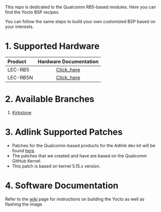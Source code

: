 This repo is dedicated to the Qualcomm RB5-based modules. Here you can find the Yocto BSP recipes.

You can follow the same steps to build your own customized BSP based on your interests.

# 1. Supported Hardware

| Product |                    Hardware Documentation                    |
| :------ | :----------------------------------------------------------: |
| LEC-RB5 | [Click_here](https://www.adlinktech.com/products/computer_on_modules/smarc/lec-rb5?lang=en) |
| LEC-RB5N | [Click_here](https://www.adlinktech.com/products/computer_on_modules/smarc/lec-rb5N?lang=en) |


# 2. Available Branches

1. [Kirkstone](https://github.com/ADLINK/meta-adlink-qualcomm/tree/kirkstone)


# 3. Adlink Supported Patches

- Patches for the Qualcomm-based products for the Adlink dev kit will be found [here](https://github.com/ADLINK/meta-adlink-qualcomm/tree/kirkstone/recipes-kernel/linux).
- The patches that we created and have are based on the Qualcomm GitHub Kernel.
- This patch is based on kernel 5.15.x version.

# 4. Software Documentation

Refer to the [wiki](https://github.com/ADLINK/meta-adlink-qualcomm/wiki) page for instructions on building the Yocto as well as flashing the image.

